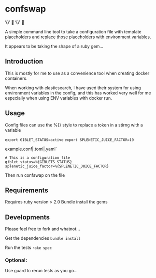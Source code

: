 confswap
========
:cow: :cow2: :cow: :cow2:

A simple command line tool to take a configuration file with template placeholders and replace those placeholders with environment variables.

It appears to be taking the shape of a ruby gem...

## Introduction

This is mostly for me to use as a convenience tool when creating docker containers.

When working with elasticsearch, I have used their system for using environment variables in the config, and this has worked very well for me especially when using ENV variables with docker run.

## Usage

Config files can use the %{} style to replace a token in a stirng with a variable

`export GIBLET_STATUS=active`
`export SPLENETIC_JUICE_FACTOR=10`

example.conf|.toml|.yaml`
```
# This is a configuration file
giblet_status=%{GIBLETS_STATUS}
splenetic_juice_factor=%{SPLENETIC_JUICE_FACTOR}
``` 

Then run confswap on the file

## Requirements

Requires ruby version > 2.0
Bundle install the gems

## Developments

Please feel free to fork and whatnot...

Get the dependencies
``bundle install``

Run the tests
``rake spec`` 

### Optional:
Use guard to rerun tests as you go...
